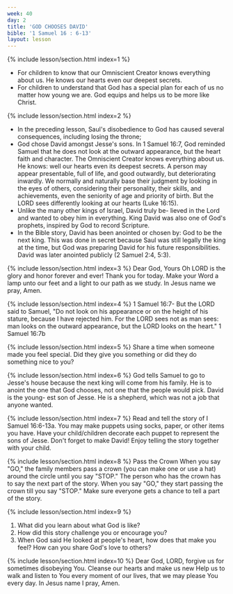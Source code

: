 ```yaml
---
week: 40
day: 2
title: 'GOD CHOOSES DAVID'
bible: '1 Samuel 16 : 6-13'
layout: lesson
---
```



{% include lesson/section.html index=1 %}
- For children to know that our Omniscient Creator knows everything about us. He knows our hearts even our deepest secrets.
- For children to understand that God has a special plan for each of us no matter how young we are. God equips and helps us to be more like Christ.


{% include lesson/section.html index=2 %}
- In the preceding lesson, Saul's disobedience to God has caused several consequences, including losing the throne;
- God chose David amongst Jesse's sons. In 1 Samuel 16:7, God reminded Samuel that he does not look at the outward appearance, but the heart faith and character. The Omniscient Creator knows everything about us. He knows: well our hearts even its deepest secrets. A person may appear presentable, full of life, and good outwardly, but deteriorating inwardly. We normally and naturally base their judgment by looking in the eyes of others, considering their personality, their skills, and achievements, even the seniority of age and priority of birth. But the LORD sees differently looking at our hearts (Luke 16:15).
- Unlike the many other kings of Israel, David truly be- lieved in the Lord and wanted to obey him in everything. King David was also one of God's prophets, inspired by God to record Scripture.
- In the Bible story, David has been anointed or chosen by: God to be the next king. This was done in secret because Saul was still legally the king at the time, but God was preparing David for his future responsibilities. David was later anointed publicly (2 Samuel 2:4, 5:3).


{% include lesson/section.html index=3 %}
Dear God, Yours Oh LORD is the glory and honor forever and ever! Thank you for today. Make your Word a lamp unto our feet and a light to our path as we study. In Jesus name we pray, Amen.


{% include lesson/section.html index=4 %}
1 Samuel 16:7- But the LORD said to Samuel, "Do not look on his appearance or on the height of his stature, because I have rejected him. For the LORD sees not as man sees: man looks on the outward appearance, but the LORD looks on the heart." 1 Samuel 16:7b


{% include lesson/section.html index=5 %}
Share a time when someone made you feel special. Did they give you something or did they do something nice to you?


{% include lesson/section.html index=6 %}
God tells Samuel to go to Jesse's house because the next king will come from his family. He is to anoint the one that God chooses, not one that the people would pick. David is the young- est son of Jesse. He is a shepherd, which was not a job that anyone wanted.


{% include lesson/section.html index=7 %}
Read and tell the story of I Samuel 16:6-13a. You may make puppets using socks, paper, or other items you have. Have your child/children decorate each puppet to represent the sons of Jesse. Don't forget to make David! Enjoy telling the story together with your child.



{% include lesson/section.html index=8 %}
Pass the Crown
When you say "GO," the family members pass a crown (you can make one or use a hat) around the circle until you say "STOP." The person who has the crown has to say the next part of the story. When you say "GO," they start passing the crown till you say "STOP." Make sure everyone gets a chance to tell a part of the story.


{% include lesson/section.html index=9 %}
1. What did you learn about what God is like?
2. How did this story challenge you or encourage you?
3. When God said He looked at people's heart, how does that make you feel? How can you share God's love to others?


{% include lesson/section.html index=10 %}
Dear God, LORD, forgive us for sometimes disobeying You. Cleanse our hearts and make us new Help us to walk and listen to You every moment of our lives, that we may please You every day. In Jesus name I pray, Amen.


